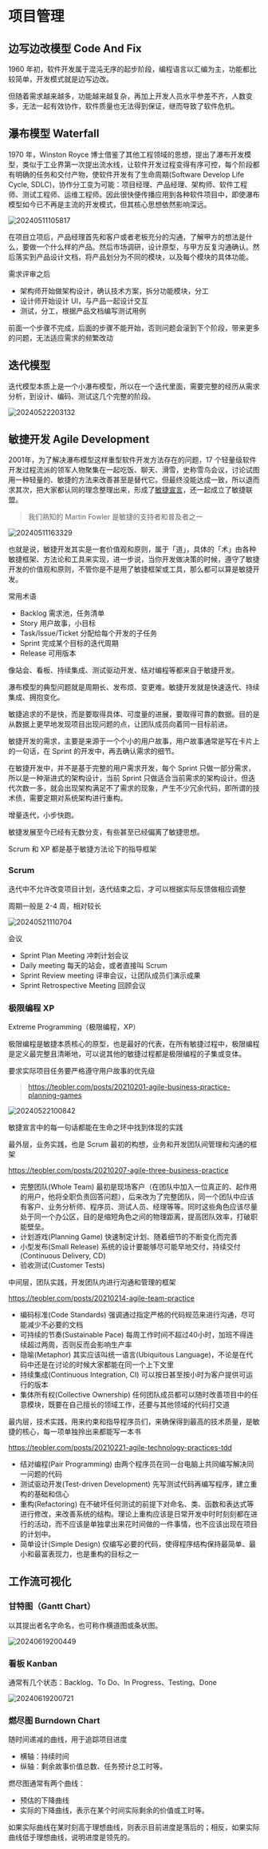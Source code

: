 # 项目管理

## 边写边改模型 Code And Fix

1960 年初，软件开发属于混沌无序的起步阶段，编程语言以汇编为主，功能都比较简单，开发模式就是边写边改。

但随着需求越来越多，功能越来越复杂，再加上开发人员水平参差不齐，人数变多，无法一起有效协作，软件质量也无法得到保证，继而导致了软件危机。

## 瀑布模型 Waterfall

1970 年，Winston Royce 博士借鉴了其他工程领域的思想，提出了瀑布开发模型，类似于工业界第一次提出流水线，让软件开发过程变得有序可控，每个阶段都有明确的任务和交付产物，使软件开发有了生命周期(Software Develop Life Cycle, SDLC)，协作分工变为可能：项目经理、产品经理、架构师、软件工程师、测试工程师、运维工程师。因此很快便传播应用到各种软件项目中，即使瀑布模型如今已不再是主流的开发模式，但其核心思想依然影响深远。

![20240511105817](https://image.zuoright.com/20240511105817.png)

在项目立项后，产品经理首先和客户或者老板充分的沟通，了解甲方的想法是什么，要做一个什么样的产品。然后市场调研，设计原型，与甲方反复沟通确认。然后落实到产品设计文档，将产品划分为不同的模块，以及每个模块的具体功能。

需求评审之后

- 架构师开始做架构设计，确认技术方案，拆分功能模块，分工
- 设计师开始设计 UI，与产品一起设计交互
- 测试，分工，根据产品文档编写测试用例

前面一个步骤不完成，后面的步骤不能开始，否则问题会滚到下个阶段，带来更多的问题，无法适应需求的频繁改动

## 迭代模型

迭代模型本质上是一个小瀑布模型，所以在一个迭代里面，需要完整的经历从需求分析，到设计、编码、测试这几个完整的阶段。

![20240522203132](https://image.zuoright.com/20240522203132.png)

## 敏捷开发 Agile Development

2001年，为了解决瀑布模型这样重型软件开发方法存在的问题，17 个轻量级软件开发过程流派的领军人物聚集在一起吃饭、聊天、滑雪，史称雪鸟会议，讨论试图用一种轻量的、敏捷的方法来改善甚至是替代它。但最终没能达成一致，所以退而求其次，把大家都认同的理念整理出来，形成了[敏捷宣言](https://agilemanifesto.org/)，还一起成立了敏捷联盟。

> 我们熟知的 Martin Fowler 是敏捷的支持者和普及者之一

![20240511163329](https://image.zuoright.com/20240511163329.png)

也就是说，敏捷开发其实是一套价值观和原则，属于「道」，具体的「术」由各种敏捷框架、方法论和工具来实现，进一步说，当你开发做决策的时候，遵守了敏捷开发的价值观和原则，不管你是不是用了敏捷框架或工具，那么都可以算是敏捷开发。

常用术语

- Backlog 需求池，任务清单
- Story 用户故事，小目标
- Task/Issue/Ticket 分配给每个开发的子任务
- Sprint 完成某个目标的迭代周期
- Release 可用版本

像站会、看板、持续集成、测试驱动开发、结对编程等都来自于敏捷开发。

瀑布模型的典型问题就是周期长、发布烦、变更难。敏捷开发就是快速迭代、持续集成、拥抱变化。

敏捷追求的不是快，而是要取得具体、可度量的进展，要取得可靠的数据。目的是从数据上更早地发现项目出现问题的点，让团队成员向着同一目标前进。

敏捷开发的需求，主要是来源于一个个小的用户故事，用户故事通常是写在卡片上的一句话，在 Sprint 的开发中，再去确认需求的细节。

在敏捷开发中，并不是基于完整的用户需求开发，每个 Sprint 只做一部分需求，所以是一种渐进式的架构设计，当前 Sprint 只做适合当前需求的架构设计。但迭代次数一多，就会出现架构满足不了需求的现象，产生不少冗余代码，即所谓的技术债，需要定期对系统架构进行重构。

增量迭代，小步快跑。

敏捷发展至今已经有无数分支，有些甚至已经偏离了敏捷思想。

Scrum 和 XP 都是基于敏捷方法论下的指导框架

### Scrum

迭代中不允许改变项目计划，迭代结束之后，才可以根据实际反馈做相应调整

周期一般是 2-4 周，相对较长

![20240521110704](https://image.zuoright.com/20240521110704.png)

会议

- Sprint Plan Meeting 冲刺计划会议
- Daily meeting 每天的站会，或者直接叫 Scrum
- Sprint Review meeting 评审会议，让团队成员们演示成果
- Sprint Retrospective Meeting 回顾会议

### 极限编程 XP

Extreme Programming（极限编程，XP）

极限编程是敏捷本质核心的原型，也是最好的代表，在所有敏捷过程中，极限编程是定义最完整且清晰地，可以说其他的敏捷过程都是极限编程的子集或变体。

要求实际项目任务要严格遵守用户故事的优先级

> <https://teobler.com/posts/20210201-agile-business-practice-planning-games>

![20240522100842](https://image.zuoright.com/20240522100842.png)

敏捷宣言中的每一句话都能在生命之环中找到体现的实践

最外层，业务实践，也是 Scrum 最初的构想，业务和开发团队间管理和沟通的框架

<https://teobler.com/posts/20210207-agile-three-business-practice>

- 完整团队(Whole Team) 最初是现场客户（在团队中加入一位真正的、起作用的用户，他将全职负责回答问题），后来改为了完整团队，同一个团队中应该有客户、业务分析师、程序员、测试人员、经理等等。同时这些角色应该尽量处于同一个办公区，目的是缩短角色之间的物理距离，提高团队效率，打破职能壁垒。
- 计划游戏(Planning Game) 快速制定计划、随着细节的不断变化而完善
- 小型发布(Small Release) 系统的设计要能够尽可能早地交付，持续交付(Continuous Delivery, CD)
- 验收测试(Customer Tests)

中间层，团队实践，开发团队内进行沟通和管理的框架

<https://teobler.com/posts/20210214-agile-team-practice>

- 编码标准(Code Standards) 强调通过指定严格的代码规范来进行沟通，尽可能减少不必要的文档
- 可持续的节奏(Sustainable Pace) 每周工作时间不超过40小时，加班不得连续超过两周，否则反而会影响生产率
- 隐喻(Metaphor) 其实应该叫统一语言(Ubiquitous Language)，不论是在代码中还是在讨论的时候大家都能在同一个上下文里
- 持续集成(Continuous Integration, CI) 可以按日甚至按小时为客户提供可运行的版本
- 集体所有权(Collective Ownership) 任何团队成员都可以随时改善项目中的任意模块，既要在自己擅长的领域工作，还要与其他领域的代码打交道

最内层，技术实践，用来约束和指导程序员们，来确保得到最高的技术质量，是敏捷的核心，每一项单独拎出来都能写一本书

<https://teobler.com/posts/20210221-agile-technology-practices-tdd>

- 结对编程(Pair Programming) 由两个程序员在同一台电脑上共同编写解决同一问题的代码
- 测试驱动开发(Test-driven Development) 先写测试代码再编写程序，建立重构的基础和信心
- 重构(Refactoring) 在不破坏任何测试的前提下对命名、类、函数和表达式等进行修改，来改善系统的结构。理论上重构应该是日常开发中时时刻刻都在进行的活动，而不应该是单独拿出来花时间做的一件事情，也不应该出现在项目的计划中。
- 简单设计(Simple Design) 仅编写必要的代码，使得程序结构保持最简单、最小和最富表现力，也是重构的目标之一

## 工作流可视化

### 甘特图（Gantt Chart）

以其提出者名字命名，也可称作横道图或条状图。

![20240619200449](https://image.zuoright.com/20240619200449.png)

### 看板 Kanban

通常有几个状态：Backlog、To Do、In Progress、Testing、Done

![20240619200721](https://image.zuoright.com/20240619200721.png)

### 燃尽图 Burndown Chart

随时间递减的曲线，用于追踪项目进度

- 横轴：持续时间
- 纵轴：剩余故事价值总数、任务预计总工时等。

燃尽图通常有两个曲线：

- 预估的下降曲线
- 实际的下降曲线，表示在某个时间实际剩余的价值或工时等。

如果实际曲线在某时刻高于理想曲线，则表示目前进度是落后的；相反，如果实际曲线低于理想曲线，说明进度是领先的。